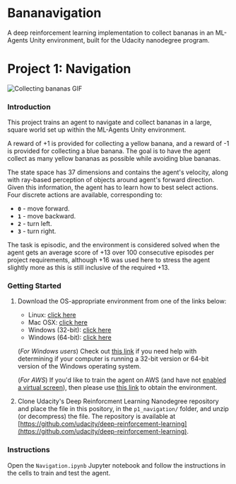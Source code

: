 # Bananavigation
A deep reinforcement learning implementation to collect bananas in an ML-Agents Unity environment, built for the Udacity nanodegree program.

# Project 1: Navigation
![Collecting bananas GIF](CollectingBananas.gif)

### Introduction

This project trains an agent to navigate and collect bananas in a large, square world set up within the ML-Agents Unity environment.

A reward of +1 is provided for collecting a yellow banana, and a reward of -1 is provided for collecting a blue banana. The goal is to have the agent collect as many yellow bananas as possible while avoiding blue bananas.

The state space has 37 dimensions and contains the agent's velocity, along with ray-based perception of objects around agent's forward direction. Given this information, the agent has to learn how to best select actions. Four discrete actions are available, corresponding to:
- **`0`** - move forward.
- **`1`** - move backward.
- **`2`** - turn left.
- **`3`** - turn right.

The task is episodic, and the environment is considered solved when the agent gets an average score of +13 over 100 consecutive episodes per project requirements, although +16 was used here to stress the agent slightly more as this is still inclusive of the required +13.

### Getting Started

1. Download the OS-appropriate environment from one of the links below:
    - Linux: [click here](https://s3-us-west-1.amazonaws.com/udacity-drlnd/P1/Banana/Banana_Linux.zip)
    - Mac OSX: [click here](https://s3-us-west-1.amazonaws.com/udacity-drlnd/P1/Banana/Banana.app.zip)
    - Windows (32-bit): [click here](https://s3-us-west-1.amazonaws.com/udacity-drlnd/P1/Banana/Banana_Windows_x86.zip)
    - Windows (64-bit): [click here](https://s3-us-west-1.amazonaws.com/udacity-drlnd/P1/Banana/Banana_Windows_x86_64.zip)

    (_For Windows users_) Check out [this link](https://support.microsoft.com/en-us/help/827218/how-to-determine-whether-a-computer-is-running-a-32-bit-version-or-64) if you need help with determining if your computer is running a 32-bit version or 64-bit version of the Windows operating system.

    (_For AWS_) If you'd like to train the agent on AWS (and have not [enabled a virtual screen](https://github.com/Unity-Technologies/ml-agents/blob/master/docs/Training-on-Amazon-Web-Service.md)), then please use [this link](https://s3-us-west-1.amazonaws.com/udacity-drlnd/P1/Banana/Banana_Linux_NoVis.zip) to obtain the environment.

2. Clone Udacity's Deep Reinforcment Learning Nanodegree repository and place the file in this pository, in the `p1_navigation/` folder, and unzip (or decompress) the file. The repository is available at [https://github.com/udacity/deep-reinforcement-learning](https://github.com/udacity/deep-reinforcement-learning).

### Instructions

Open the `Navigation.ipynb` Jupyter notebook and follow the instructions in the cells to train and test the agent.
